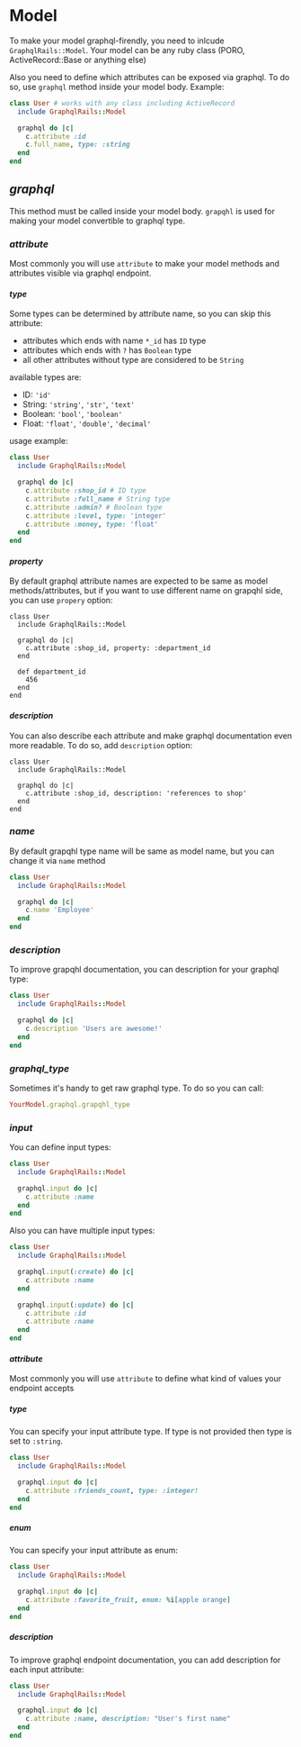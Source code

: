 # Model

To make your model graphql-firendly, you need to inlcude `GraphqlRails::Model`. Your model can be any ruby class (PORO, ActiveRecord::Base or anything else)

Also you need to define which attributes can be exposed via graphql. To do so, use `graphql` method inside your model body. Example:

```ruby
class User # works with any class including ActiveRecord
  include GraphqlRails::Model

  graphql do |c|
    c.attribute :id
    c.full_name, type: :string
  end
end
```

## _graphql_

This method must be called inside your model body. `grapqhl` is used for making your model convertible to graphql type.

### _attribute_

Most commonly you will use `attribute` to make your model methods and attributes visible via graphql endpoint.

#### _type_

Some types can be determined by attribute name, so you can skip this attribute:

* attributes which ends with name `*_id` has `ID` type
* attributes which ends with `?` has `Boolean` type
* all other attributes without type are considered to be `String`

available types are:

* ID: `'id'`
* String: `'string'`, `'str'`, `'text'`
* Boolean: `'bool'`, `'boolean'`
* Float: `'float'`, `'double'`, `'decimal'`

usage example:

```ruby
class User
  include GraphqlRails::Model

  graphql do |c|
    c.attribute :shop_id # ID type
    c.attribute :full_name # String type
    c.attribute :admin? # Boolean type
    c.attribute :level, type: 'integer'
    c.attribute :money, type: 'float'
  end
end
```

#### _property_

By default graphql attribute names are expected to be same as model methods/attributes, but if you want to use different name on grapqhl side, you can use `propery` option:

```
class User
  include GraphqlRails::Model

  graphql do |c|
    c.attribute :shop_id, property: :department_id
  end

  def department_id
    456
  end
end
```

#### _description_

You can also describe each attribute and make graphql documentation even more readable. To do so, add `description` option:

```
class User
  include GraphqlRails::Model

  graphql do |c|
    c.attribute :shop_id, description: 'references to shop'
  end
end
```

### _name_

By default grapqhl type name will be same as model name, but you can change it via `name` method

```ruby
class User
  include GraphqlRails::Model

  graphql do |c|
    c.name 'Employee'
  end
end
```

### _description_

To improve grapqhl documentation, you can description for your graphql type:

```ruby
class User
  include GraphqlRails::Model

  graphql do |c|
    c.description 'Users are awesome!'
  end
end
```

### _graphql\_type_

Sometimes it's handy to get raw graphql type. To do so you can call:

```ruby
YourModel.graphql.grapqhl_type
```

### _input_

You can define input types:

```ruby
class User
  include GraphqlRails::Model

  graphql.input do |c|
    c.attribute :name
  end
end
```

Also you can have multiple input types:

```ruby
class User
  include GraphqlRails::Model

  graphql.input(:create) do |c|
    c.attribute :name
  end

  graphql.input(:update) do |c|
    c.attribute :id
    c.attribute :name
  end
end
```

#### _attribute_

Most commonly you will use `attribute` to define what kind of values your endpoint accepts

##### _type_

You can specify your input attribute type. If type is not provided then type is set to `:string`.

```ruby
class User
  include GraphqlRails::Model

  graphql.input do |c|
    c.attribute :friends_count, type: :integer!
  end
end
```

##### _enum_

You can specify your input attribute as enum:

```ruby
class User
  include GraphqlRails::Model

  graphql.input do |c|
    c.attribute :favorite_fruit, enum: %i[apple orange]
  end
end
```

##### _description_

To improve graphql endpoint documentation, you can add description for each input attribute:

```ruby
class User
  include GraphqlRails::Model

  graphql.input do |c|
    c.attribute :name, description: "User's first name"
  end
end
```
